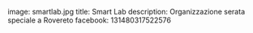 image: smartlab.jpg
title: Smart Lab
description: Organizzazione serata speciale a Rovereto
facebook: 131480317522576
